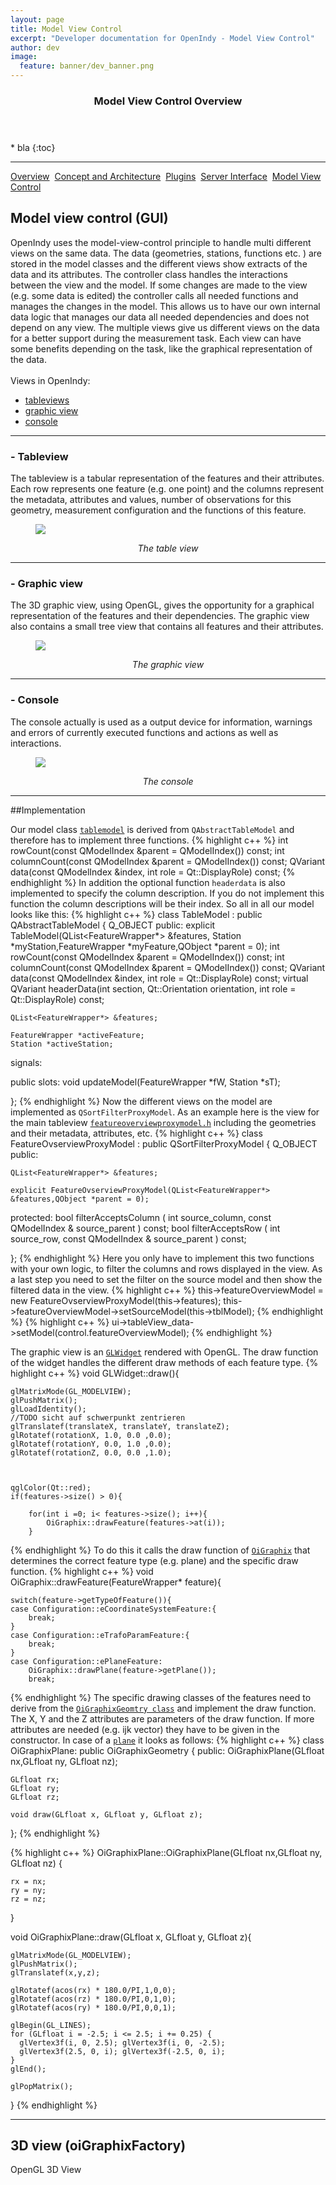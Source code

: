 ```yaml
---
layout: page
title: Model View Control
excerpt: "Developer documentation for OpenIndy - Model View Control"
author: dev
image:
  feature: banner/dev_banner.png
---
```



<section id="table-of-contents" class="toc">
  <header>
    <h3>Model View Control Overview</h3>
  </header>
<div id="drawer" markdown="1">
* bla
{:toc} 

</div>
</section><!-- /#table-of-contents -->

---

<a href="/documentation/docu-dev.html" class="btn">Overview</a>&nbsp;&nbsp;<a href="/documentation/docu-dev/concept.html" class="btn">Concept and Architecture</a>&nbsp;&nbsp;<a href="/documentation/docu-dev/plugins.html" class="btn">Plugins</a>&nbsp;&nbsp;<a href="/documentation/docu-dev/interface.html" class="btn">Server Interface</a>&nbsp;&nbsp;<a href="/documentation/docu-dev/gui.html" class="btn btn-success">Model View Control</a>

## Model view control (GUI)

OpenIndy uses the model-view-control principle to handle multi different views on the same data. The data (geometries, stations, functions etc. ) are stored in the model classes and the different views show extracts of the data and its attributes. The controller class handles the interactions between the view and the model. If some changes are made to the view (e.g. some data is edited) the controller calls all needed functions and manages the changes in the model. 
This allows us to have our own internal data logic that manages our data all needed dependencies and does not depend on any view.
The multiple views give us different views on the data for a better support during the measurement task. Each view can have some benefits depending on the task, like the graphical representation of the data.
<br><br>
Views in OpenIndy:

* [tableviews](#tableview)
* [graphic view](#graphic-view)
* [console](#console)

---

### - Tableview

The tableview is a tabular representation of the features and their attributes. Each row represents one feature (e.g. one point) and the columns represent the metadata, attributes and values, number of observations for this geometry, measurement configuration and the functions of this feature.
<figure>
    <a href="/documentation/images/dev/tableview.png"><img src="/documentation/images/dev/tableview.png"></a>
    <p align="middle"><i>The table view</i></p>
</figure>

---

### - Graphic view

The 3D graphic view, using OpenGL, gives the opportunity for a graphical representation of the features and their dependencies. The graphic view also contains a small tree view that contains all features and their attributes.
<figure>
    <a href="/documentation/images/dev/graphicView.png"><img src="/documentation/images/dev/graphicView.png"></a>
    <p align="middle"><i>The graphic view</i></p>
</figure>

---

### - Console

The console actually is used as a output device for information, warnings and errors of currently executed functions and actions as well as interactions.
<figure>
    <a href="/documentation/images/dev/console.png"><img src="/documentation/images/dev/console.png"></a>
    <p align="middle"><i>The console</i></p>
</figure>

---

##Implementation

Our model class [`tablemodel`](https://github.com/OpenIndy/OpenIndy/blob/master/ui/tablemodel.h) is derived from `QAbstractTableModel` and therefore has to implement three functions.
{% highlight c++ %}
int rowCount(const QModelIndex &parent = QModelIndex()) const;
int columnCount(const QModelIndex &parent = QModelIndex()) const;
QVariant data(const QModelIndex &index, int role = Qt::DisplayRole) const;
{% endhighlight %}
In addition the optional function `headerdata` is also implemented to specify the column description. If you do not implement this function the column descriptions will be their index.
So all in all our model looks like this:
{% highlight c++ %}
class TableModel : public QAbstractTableModel
{
    Q_OBJECT
public:
    explicit TableModel(QList<FeatureWrapper*> &features, Station *myStation,FeatureWrapper *myFeature,QObject *parent = 0);
    int rowCount(const QModelIndex &parent = QModelIndex()) const;
    int columnCount(const QModelIndex &parent = QModelIndex()) const;
    QVariant data(const QModelIndex &index, int role = Qt::DisplayRole) const;
    virtual QVariant headerData(int section, Qt::Orientation orientation, int role = Qt::DisplayRole) const;

    QList<FeatureWrapper*> &features;

    FeatureWrapper *activeFeature;
    Station *activeStation;

signals:
    
public slots:
    void updateModel(FeatureWrapper *fW, Station *sT);
    
};
{% endhighlight %}
Now the different views on the model are implemented as `QSortFilterProxyModel`.
As an example here is the view for the main tableview [`featureoverviewproxymodel.h`](https://github.com/OpenIndy/OpenIndy/blob/master/ui/featureoverviewproxymodel.h) including the geometries and their metadata, attributes, etc.
{% highlight c++ %}
class FeatureOvserviewProxyModel : public QSortFilterProxyModel
{
    Q_OBJECT
public:

    QList<FeatureWrapper*> &features;

    explicit FeatureOvserviewProxyModel(QList<FeatureWrapper*> &features,QObject *parent = 0);
    
protected:
    bool filterAcceptsColumn ( int source_column, const QModelIndex & source_parent ) const;
    bool filterAcceptsRow ( int source_row, const QModelIndex & source_parent ) const;
    
};
{% endhighlight %}
Here you only have to implement this two functions with your own logic, to filter the columns and rows displayed in the view.
As a last step you need to set the filter on the source model and then show the filtered data in the view.
{% highlight c++ %}
this->featureOverviewModel = new FeatureOvserviewProxyModel(this->features);
this->featureOverviewModel->setSourceModel(this->tblModel);
{% endhighlight %}
{% highlight c++ %}
ui->tableView_data->setModel(control.featureOverviewModel);
{% endhighlight %}

The graphic view is an [`GLWidget`](https://github.com/OpenIndy/OpenIndy/blob/master/ui/glwidget.h) rendered with OpenGL. The draw function of the widget handles the different draw methods of each feature type.
{% highlight c++ %}
void GLWidget::draw(){

    glMatrixMode(GL_MODELVIEW);
    glPushMatrix();
    glLoadIdentity();
    //TODO sicht auf schwerpunkt zentrieren
    glTranslatef(translateX, translateY, translateZ);
    glRotatef(rotationX, 1.0, 0.0 ,0.0);
    glRotatef(rotationY, 0.0, 1.0 ,0.0);
    glRotatef(rotationZ, 0.0, 0.0 ,1.0);



    qglColor(Qt::red);
    if(features->size() > 0){

        for(int i =0; i< features->size(); i++){
            OiGraphix::drawFeature(features->at(i));
        }

{% endhighlight %}
To do this it calls the draw function of [`OiGraphix`](https://github.com/OpenIndy/OpenIndy/blob/master/ui/oiGraphixFactory/oigraphix.h) that determines the correct feature type (e.g. plane) and the specific draw function.
{% highlight c++ %}
void OiGraphix::drawFeature(FeatureWrapper* feature){

    switch(feature->getTypeOfFeature()){
    case Configuration::eCoordinateSystemFeature:{
        break;
    }
    case Configuration::eTrafoParamFeature:{
        break;
    }
    case Configuration::ePlaneFeature:
        OiGraphix::drawPlane(feature->getPlane());
        break;
{% endhighlight %}
The specific drawing classes of the features need to derive from the [`OiGraphixGeomtry class`](https://github.com/OpenIndy/OpenIndy/blob/master/ui/oiGraphixFactory/oigraphix_geometry.h) and implement the draw function. The X, Y and the Z attributes are parameters of the draw function. If more attributes are needed (e.g. ijk vector) they have to be given in the constructor.
In case of a [`plane`](https://github.com/OpenIndy/OpenIndy/blob/master/ui/oiGraphixFactory/oigraphix_plane.h) it looks as follows:
{% highlight c++ %}
class OiGraphixPlane: public OiGraphixGeometry
{
public:
    OiGraphixPlane(GLfloat nx,GLfloat ny, GLfloat nz);

    GLfloat rx;
    GLfloat ry;
    GLfloat rz;

    void draw(GLfloat x, GLfloat y, GLfloat z);
};
{% endhighlight %}

{% highlight c++ %}
OiGraphixPlane::OiGraphixPlane(GLfloat nx,GLfloat ny, GLfloat nz)
{

    rx = nx;
    ry = ny;
    rz = nz;

}

void OiGraphixPlane::draw(GLfloat x, GLfloat y, GLfloat z){

    glMatrixMode(GL_MODELVIEW);
    glPushMatrix();
    glTranslatef(x,y,z);

    glRotatef(acos(rx) * 180.0/PI,1,0,0);
    glRotatef(acos(rz) * 180.0/PI,0,1,0);
    glRotatef(acos(ry) * 180.0/PI,0,0,1);

    glBegin(GL_LINES);
    for (GLfloat i = -2.5; i <= 2.5; i += 0.25) {
      glVertex3f(i, 0, 2.5); glVertex3f(i, 0, -2.5);
      glVertex3f(2.5, 0, i); glVertex3f(-2.5, 0, i);
    }
    glEnd();

    glPopMatrix();

}
{% endhighlight %}

---

## 3D view (oiGraphixFactory)

OpenGL 3D View
